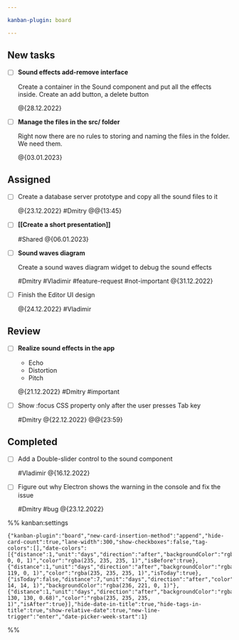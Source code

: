 ```yaml
---

kanban-plugin: board

---
```


## New tasks

- [ ] **Sound effects add-remove interface**
	
	Create a container in the Sound component and put all the effects inside. Create an add button, a delete button
	
	@{28.12.2022}
- [ ] **Manage the files in the src/ folder**
	
	Right now there are no rules to storing and naming the files in the folder. We need them.
	
	@{03.01.2023}


## Assigned

- [ ] Create a database server prototype and copy all the sound files to it
	
	@{23.12.2022}
	#Dmitry @@{13:45}
- [ ] **[[Create a short presentation]]**
	
	#Shared 
	@{06.01.2023}
- [ ] **Sound waves diagram**
	
	Create a sound waves diagram widget to debug the sound effects
	
	#Dmitry #Vladimir #feature-request #not-important 
	@{31.12.2022}
- [ ] Finish the Editor UI design
	
	@{24.12.2022}
	#Vladimir


## Review

- [ ] **Realize sound effects in the app**
	
	- Echo
	- Distortion
	- Pitch
	
	@{21.12.2022}
	#Dmitry #important
- [ ] Show :focus CSS property only after the user presses Tab key
	
	#Dmitry 
	@{22.12.2022} @@{23:59}


## Completed

- [ ] Add a Double-slider control to the 
	sound component
	
	#Vladimir 
	@{16.12.2022}
- [ ] Figure out why Electron shows the warning in the console and fix the issue
	
	#Dmitry #bug 
	@{23.12.2022}




%% kanban:settings
```
{"kanban-plugin":"board","new-card-insertion-method":"append","hide-card-count":true,"lane-width":300,"show-checkboxes":false,"tag-colors":[],"date-colors":[{"distance":1,"unit":"days","direction":"after","backgroundColor":"rgba(248, 0, 0, 1)","color":"rgba(235, 235, 235, 1)","isBefore":true},{"distance":1,"unit":"days","direction":"after","backgroundColor":"rgba(230, 119, 0, 1)","color":"rgba(235, 235, 235, 1)","isToday":true},{"isToday":false,"distance":7,"unit":"days","direction":"after","color":"rgba(14, 14, 14, 1)","backgroundColor":"rgba(236, 221, 0, 1)"},{"distance":1,"unit":"days","direction":"after","backgroundColor":"rgba(130, 130, 130, 0.68)","color":"rgba(235, 235, 235, 1)","isAfter":true}],"hide-date-in-title":true,"hide-tags-in-title":true,"show-relative-date":true,"new-line-trigger":"enter","date-picker-week-start":1}
```
%%